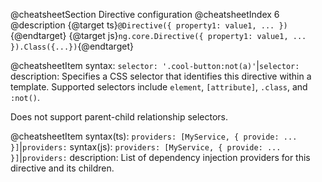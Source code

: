 @cheatsheetSection
Directive configuration
@cheatsheetIndex 6
@description
{@target ts}`@Directive({ property1: value1, ... })`{@endtarget}
{@target js}`ng.core.Directive({ property1: value1, ... }).Class({...})`{@endtarget}

@cheatsheetItem
syntax:
`selector: '.cool-button:not(a)'`|`selector:`
description:
Specifies a CSS selector that identifies this directive within a template. Supported selectors include `element`,
`[attribute]`, `.class`, and `:not()`.

Does not support parent-child relationship selectors.

@cheatsheetItem
syntax(ts):
`providers: [MyService, { provide: ... }]`|`providers:`
syntax(js):
`providers: [MyService, { provide: ... }]`|`providers:`
description:
List of dependency injection providers for this directive and its children.

